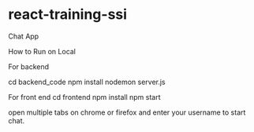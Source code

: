 # react-training-ssi
Chat App

How to Run on Local

For backend

cd backend_code
npm install
nodemon server.js

For front end
cd frontend
npm install
npm start

open multiple tabs on chrome or firefox and enter your username to start chat.
